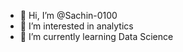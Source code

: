 - 👋 Hi, I’m @Sachin-0100
- 👀 I’m interested in analytics
- 🌱 I’m currently learning Data Science


<!---
Sachin-0100/Sachin-0100 is a ✨ special ✨ repository because its `README.md` (this file) appears on your GitHub profile.
You can click the Preview link to take a look at your changes.
--->
